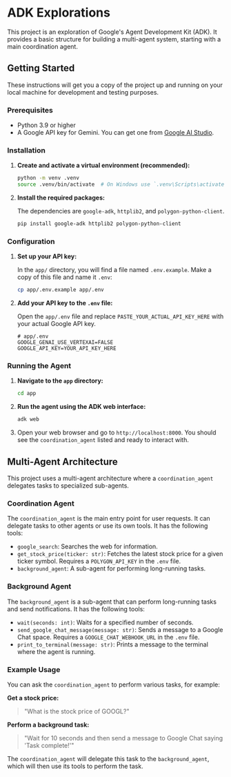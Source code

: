 # ADK Explorations

This project is an exploration of Google's Agent Development Kit (ADK). It provides a basic structure for building a multi-agent system, starting with a main coordination agent.

## Getting Started

These instructions will get you a copy of the project up and running on your local machine for development and testing purposes.

### Prerequisites

*   Python 3.9 or higher
*   A Google API key for Gemini. You can get one from [Google AI Studio](https://aistudio.google.com/apikey).

### Installation

1.  **Create and activate a virtual environment (recommended):**

    ```bash
    python -m venv .venv
    source .venv/bin/activate  # On Windows use `.venv\Scripts\activate`
    ```

2.  **Install the required packages:**

    The dependencies are `google-adk`, `httplib2`, and `polygon-python-client`.

    ```bash
    pip install google-adk httplib2 polygon-python-client
    ```

### Configuration

1.  **Set up your API key:**

    In the `app/` directory, you will find a file named `.env.example`. Make a copy of this file and name it `.env`:

    ```bash
    cp app/.env.example app/.env
    ```

2.  **Add your API key to the `.env` file:**

    Open the `app/.env` file and replace `PASTE_YOUR_ACTUAL_API_KEY_HERE` with your actual Google API key.

    ```
    # app/.env
    GOOGLE_GENAI_USE_VERTEXAI=FALSE
    GOOGLE_API_KEY=YOUR_API_KEY_HERE
    ```

### Running the Agent

1.  **Navigate to the `app` directory:**

    ```bash
    cd app
    ```

2.  **Run the agent using the ADK web interface:**

    ```bash
    adk web
    ```

3.  Open your web browser and go to `http://localhost:8000`. You should see the `coordination_agent` listed and ready to interact with.

## Multi-Agent Architecture

This project uses a multi-agent architecture where a `coordination_agent` delegates tasks to specialized sub-agents.

### Coordination Agent

The `coordination_agent` is the main entry point for user requests. It can delegate tasks to other agents or use its own tools. It has the following tools:
*   `google_search`: Searches the web for information.
*   `get_stock_price(ticker: str)`: Fetches the latest stock price for a given ticker symbol. Requires a `POLYGON_API_KEY` in the `.env` file.
*   `background_agent`: A sub-agent for performing long-running tasks.

### Background Agent

The `background_agent` is a sub-agent that can perform long-running tasks and send notifications. It has the following tools:
*   `wait(seconds: int)`: Waits for a specified number of seconds.
*   `send_google_chat_message(message: str)`: Sends a message to a Google Chat space. Requires a `GOOGLE_CHAT_WEBHOOK_URL` in the `.env` file.
*   `print_to_terminal(message: str)`: Prints a message to the terminal where the agent is running.

### Example Usage

You can ask the `coordination_agent` to perform various tasks, for example:

**Get a stock price:**
> "What is the stock price of GOOGL?"

**Perform a background task:**

> "Wait for 10 seconds and then send a message to Google Chat saying 'Task complete!'"

The `coordination_agent` will delegate this task to the `background_agent`, which will then use its tools to perform the task.